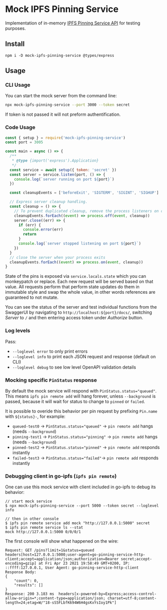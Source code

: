 # Mock IPFS Pinning Service

Implementation of in-memory [IPFS Pinning Service API](https://ipfs.github.io/pinning-services-api-spec/) for testing purposes.

## Install

```
npm i -D mock-ipfs-pinning-service @types/express
```

## Usage


### CLI Usage

You can start the mock server from the command line:

```sh
npx mock-ipfs-pinning-service --port 3000 --token secret
```

If token is not passed it will not preform authentification.

### Code Usage

```js
const { setup } = require('mock-ipfs-pinning-service')
const port = 3005

const main = async () => {
  /**
   * @type {import('express').Application}
   */
  const service = await setup({ token: 'secret' })
  const server = service.listen(port, () => {
    console.log(`server running on port ${port}`)
  })

  const cleanupEvents = ['beforeExit', 'SIGTERM', 'SIGINT', 'SIGHUP']

  // Express server cleanup handling.
  const cleanup = () => {
    // To prevent duplicated cleanup, remove the process listeners on cleanup
    cleanupEvents.forEach((event) => process.off(event, cleanup))
    server.close((err) => {
      if (err) {
        console.error(err)
        return
      }
      console.log(`server stopped listening on port ${port}`)
    })
  }
  // close the server when your process exits
  cleanupEvents.forEach((event) => process.on(event, cleanup))
}

```

State of the pins is exposed via `service.locals.state` which you can monkeypatch or replace. Each new request will be served based on that value. All requests perform that perform state updates do them in immutable style and swap the whole value, in other words references are guaranteed to not mutate.

You can see the status of the server and test individual functions from the SwaggerUI by navigating to `http://localhost:${port}/docs/`, switching  _Server_ to `/` and then entering access token under _Authorize_ button.

### Log levels

Pass:

- `--loglevel error` to only print errors
- `--loglevel info` to print each JSON request and response (default on CLI)
- `--loglevel debug` to see low level OpenAPI validation details

### Mocking specific `PinStatus` response

By default the mock service will respond with `PinStatus.status="queued"`.
This means `ipfs pin remote add` will hang forever, unless `--background` is passed, because it will wait for status to change to `pinned` or `failed`.

It is possible to overide this behavior per pin request by prefixing `Pin.name` with `${status}-`, for example:

- `queued-test0` → `PinStatus.status="queued"` → `pin remote add` hangs (needs `--background`)
- `pinning-test1` → `PinStatus.status="pinning"` → `pin remote add` hangs (needs `--background`)
- `pinned-test2` → `PinStatus.status="pinned"` → `pin remote add` responds instantly
- `failed-test3` → `PinStatus.status="failed"`→ `pin remote add` responds instantly

### Debugging client in go-ipfs (`ipfs pin remote`)

One can use this mock service with client included in go-ipfs to debug its behavior:

```console
// start mock service
$ npx mock-ipfs-pinning-service --port 5000 --token secret --loglevel info

// then in other console
$ ipfs pin remote service add mock "http://127.0.0.1:5000" secret
$ ipfs pin remote service ls --stat
mock http://127.0.0.1:5000 0/0/0/1
```

The first console will show what happened on the wire:

```
Request: GET /pins?limit=1&status=queued headers[host=127.0.0.1:5000;user-agent=go-pinning-service-http-client;accept=application/json;authorization=Bearer secret;accept-encoding=gzip] at Fri Apr 23 2021 19:58:49 GMT+0200, IP: ::ffff:127.0.0.1, User Agent: go-pinning-service-http-client
Response Body:
{
	"count": 0,
	"results": []
}
Response: 200 3.183 ms  headers[x-powered-by=Express;access-control-allow-origin=*;content-type=application/json; charset=utf-8;content-length=24;etag=W/"18-sS5FLbfK694W6H4gsKxYsIoy1Pk"]
```
